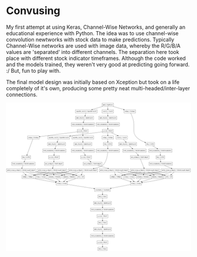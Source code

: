 # Convusing
My first attempt at using Keras, Channel-Wise Networks, and generally an educational experience with Python.  The idea was to use channel-wise convolution newtworks with stock data to make predictions.  Typically Channel-Wise networks are used with image data, whereby the R/G/B/A values are 'separated' into different channels.  The separation here took place with different stock indicator timeframes.  Although the code worked and the models trained, they weren't very good at predicting going forward.  :/  But, fun to play with.

The final model design was initially based on Xception but took on a life completely of it's own, producing some pretty neat multi-headed/inter-layer connections.  

![Model -1](https://raw.githubusercontent.com/TopologicLogic/Convusing/master/stocks5-5day(index=-1).h5.png)

